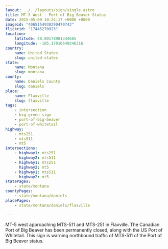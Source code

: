 ```yaml
---
layout: ../../layouts/sign/single.astro
title: MT-5 West - Port of Big Beaver Status
date: 2015-05-09 10:24:17 +0000 +0000
imageid: "4065154938290470742"
flickrid: "17445270923"
location:
    latitude: 48.80178981344685
    longitude: -105.17016649246216
country:
    name: United States
    slug: united-states
state:
    name: Montana
    slug: montana
county:
    name: Daniels County
    slug: daniels
place:
    name: Flaxville
    slug: flaxville
tags:
    - intersection
    - big-green-sign
    - port-of-big-beaver
    - port-of-whitetail
highway:
    - mts251
    - mts511
    - mt5
intersections:
    - highway1: mts251
      highway2: mts511
    - highway1: mts251
      highway2: mt5
    - highway1: mts511
      highway2: mt5
statePages:
    - state/montana
countyPages:
    - state/montana/daniels
placePages:
    - state/montana/daniels/flaxville

---
```

MT-5 west approaching MTS-511 and MTS-251 in Flaxville.  The Canadian Port of Big Beaver has been permanently closed, along with the US Port of Whitetail.  This sign is warning northbound traffic of MTS-511 of the Port of Big Beaver status.